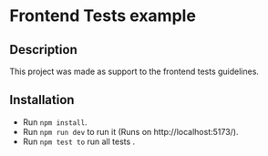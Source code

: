 # Frontend Tests example

## Description
This project was made as support to the frontend tests guidelines.

## Installation
- Run `npm install`.
- Run `npm run dev` to run it (Runs on http://localhost:5173/).
- Run `npm test to` run all tests .